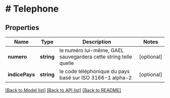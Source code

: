 # # Telephone

## Properties

Name | Type | Description | Notes
------------ | ------------- | ------------- | -------------
**numero** | **string** | le numéro lui-même, GAEL sauvegardera cette string telle quelle | [optional]
**indicePays** | **string** | le code téléphonique du pays basé sur ISO 3166-1 alpha-2 | [optional]

[[Back to Model list]](../../README.md#models) [[Back to API list]](../../README.md#endpoints) [[Back to README]](../../README.md)

